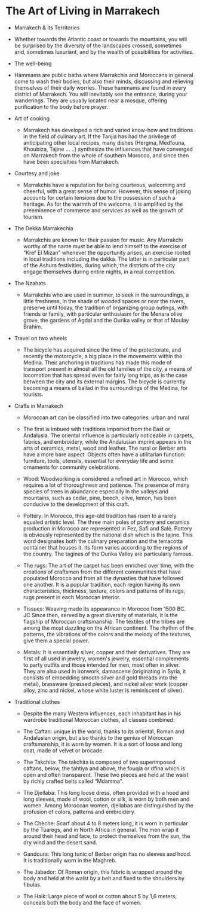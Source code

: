 # The Art of Living in Marrakech
* Marrakech & its Territories
* Whether towards the Atlantic coast or towards the mountains, you will be surprised by the diversity of the landscapes crossed, sometimes arid, sometimes luxuriant, and by the wealth of possibilities for activities.
* The well-being

* Hammams are public baths where Marrakchis and Moroccans in general come to wash their bodies, but also their minds, discussing and relieving themselves of their daily worries. These hammams are found in every district of Marrakech. You will inevitably see the entrance, during your wanderings. They are usually located near a mosque, offering purification to the body before prayer.

* Art of cooking

    * Marrakech has developed a rich and varied know-how and traditions in the field of culinary art. If the Tanjia has had the privilege of anticipating other local recipes, many dishes (Hergma, Medfouna, Khoubiza, Tajine ... ..) synthesize the influences that have converged on Marrakech from the whole of southern Morocco, and since then have been specialties from Marrakech.

* Courtesy and joke

    * Marrakchis have a reputation for being courteous, welcoming and cheerful, with a great sense of humor. However, this sense of joking accounts for certain tensions due to the possession of such a heritage. As for the warmth of the welcome, it is amplified by the preeminence of commerce and services as well as the growth of tourism.


* The Dekka Marrakechia

    * Marrakchis are known for their passion for music. Any Marrakchi worthy of the name must be able to lend himself to the exercise of “Kref El Mizan” whenever the opportunity arises, an exercise rooted in local traditions including the dakka. The latter is in particular part of the Ashura festivities, during which, the districts of the city engage themselves during entire nights, in a real competition.

* The Nzahats

    * Marrakchis who are used in summer, to seek in the surroundings, a little freshness, in the shade of wooded spaces or near the rivers, preserve until today, the tradition of organizing group outings, with friends or family, with particular enthusiasm for the Menara olive grove, the gardens of Agdal and the Ourika valley or that of Moulay Brahim.

* Travel on two wheels

    * The bicycle has acquired since the time of the protectorate, and recently the motorcycle, a big place in the movements within the Medina. Their anchoring in traditions has made this mode of transport present in almost all the old families of the city, a means of locomotion that has spread even for fairly long trips, as is the case between the city and its external margins. The bicycle is currently becoming a means of ballad in the surroundings of the Medina, for tourists.

* Crafts in Marrakech

    * Moroccan art can be classified into two categories: urban and rural

    * The first is imbued with traditions imported from the East or Andalusia. The oriental influence is particularly noticeable in carpets, fabrics, and embroidery, while the Andalusian imprint appears in the arts of ceramics, metal, wood and leather. The rural or Berber arts have a more bare aspect. Objects often have a utilitarian function: furniture, tools, utensils, essential for everyday life and some ornaments for community celebrations.

    * Wood: Woodworking is considered a refined art in Morocco, which requires a lot of thoroughness and patience. The presence of many species of trees in abundance especially in the valleys and mountains, such as cedar, pine, beech, olive, lemon, has been conducive to the development of this craft.

    * Pottery: In Morocco, this age-old tradition has risen to a rarely equaled artistic level. The three main poles of pottery and ceramics production in Morocco are represented in Fez, Safi and Salé. Pottery is obviously represented by the national dish which is the tajine. This word designates both the culinary preparation and the terracotta container that houses it. Its form varies according to the regions of the country. The tagines of the Ourika Valley are particularly famous.

    * The rugs: The art of the carpet has been enriched over time, with the creations of craftsmen from the different communities that have populated Morocco and from all the dynasties that have followed one another. It is a popular tradition, each region having its own characteristics, thickness, texture, colors and patterns of its rugs, rugs present in each Moroccan interior.

    * Tissues: Weaving made its appearance in Morocco from 1500 BC. JC Since then, served by a great diversity of materials, it is the flagship of Moroccan craftsmanship. The textiles of the tribes are among the most dazzling on the African continent. The rhythm of the patterns, the vibrations of the colors and the melody of the textures, give them a special power.

    * Metals: It is essentially silver, copper and their derivatives. They are first of all used in jewelry, women's jewelry, essential complements to party outfits and those intended for men, most often in silver. They are also used in ironwork, damascene (originating in Syria, it consists of embedding smooth silver and gold threads into the metal), brassware (pressed pieces), and nickel silver work (copper alloy, zinc and nickel, whose white luster is reminiscent of silver).

* Traditional clothes


    * Despite the many Western influences, each inhabitant has in his wardrobe traditional Moroccan clothes, all classes combined:

    * The Caftan: unique in the world, thanks to its oriental, Roman and Andalusian origin, but also thanks to the genius of Moroccan craftsmanship, it is worn by women. It is a sort of loose and long coat, made of velvet or brocade.

    * The Takchita: The takchita is composed of two superimposed caftans, below, the tahtiya and above, the fouqia or dfina which is open and often transparent. These two pieces are held at the waist by richly crafted belts called “Mdamma”.

    * The Djellaba: This long loose dress, often provided with a hood and long sleeves, made of wool, cotton or silk, is worn by both men and women. Among Moroccan women, djellabas are distinguished by the profusion of colors, patterns and embroidery.

    * The Chèche: Scarf about 4 to 8 meters long, it is worn in particular by the Tuaregs, and in North Africa in general. The men wrap it around their head and face, to protect themselves from the sun, the dry wind and the desert sand.

    * Gandoura: This long tunic of Berber origin has no sleeves and hood. It is traditionally worn in the Maghreb.

    * The Jabador: Of Roman origin, this fabric is wrapped around the body and held at the waist by a belt and fixed to the shoulders by fibulas.

    * The Haik: Large piece of wool or cotton about 5 by 1,6 meters, conceals both the body and the face of women.
